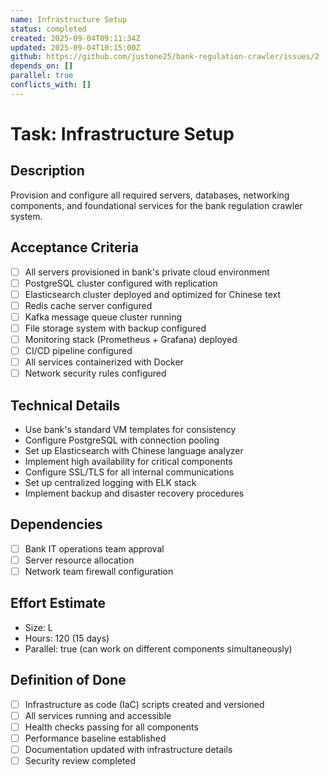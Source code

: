```yaml
---
name: Infrastructure Setup
status: completed
created: 2025-09-04T09:11:34Z
updated: 2025-09-04T10:15:00Z
github: https://github.com/justone25/bank-regulation-crawler/issues/2
depends_on: []
parallel: true
conflicts_with: []
---
```


# Task: Infrastructure Setup

## Description
Provision and configure all required servers, databases, networking components, and foundational services for the bank regulation crawler system.

## Acceptance Criteria
- [ ] All servers provisioned in bank's private cloud environment
- [ ] PostgreSQL cluster configured with replication
- [ ] Elasticsearch cluster deployed and optimized for Chinese text
- [ ] Redis cache server configured
- [ ] Kafka message queue cluster running
- [ ] File storage system with backup configured
- [ ] Monitoring stack (Prometheus + Grafana) deployed
- [ ] CI/CD pipeline configured
- [ ] All services containerized with Docker
- [ ] Network security rules configured

## Technical Details
- Use bank's standard VM templates for consistency
- Configure PostgreSQL with connection pooling
- Set up Elasticsearch with Chinese language analyzer
- Implement high availability for critical components
- Configure SSL/TLS for all internal communications
- Set up centralized logging with ELK stack
- Implement backup and disaster recovery procedures

## Dependencies
- [ ] Bank IT operations team approval
- [ ] Server resource allocation
- [ ] Network team firewall configuration

## Effort Estimate
- Size: L
- Hours: 120 (15 days)
- Parallel: true (can work on different components simultaneously)

## Definition of Done
- [ ] Infrastructure as code (IaC) scripts created and versioned
- [ ] All services running and accessible
- [ ] Health checks passing for all components
- [ ] Performance baseline established
- [ ] Documentation updated with infrastructure details
- [ ] Security review completed